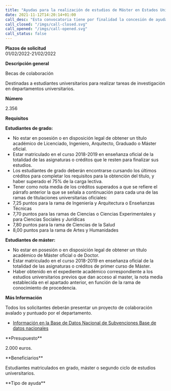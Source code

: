 ```yaml
---
title: "Ayudas para la realización de estudios de Máster en Estados Unidos de América. Convocatoria curso 2022-2023"
date: 2021-11-12T14:20:14+01:00
call_desc: "Esta convocatoria tiene por finalidad la concesión de ayudas para la realización de estudios de máster ..."
call_closed: "/imgs/call-closed.svg"
call_opened: "/imgs/call-opened.svg"
call_status: false
---
```

**Plazos de solicitud**  
01/02/2022-21/02/2022  

**Descripción general**  
<p>Becas de colaboración</p>
<p>Destinadas a estudiantes universitarios para realizar tareas de investigación en departamentos universitarios.</p>
<p><strong>Número</strong></p>
<p>2.356</p>
<p><strong>Requisitos</strong></p>
<p><strong>Estudiantes de grado:</strong></p>
<ul>
<li>No estar en posesión o en disposición legal de obtener un título académico de Licenciado, Ingeniero, Arquitecto, Graduado o Máster oficial.</li>
<li>Estar matriculado en el curso 2018-2019 en enseñanza oficial de la totalidad de las asignaturas o créditos que le resten para finalizar sus estudios.</li>
<li>Los estudiantes de grado deberán encontrarse cursando los últimos créditos para completar los requisitos para la obtención del título, y haber superado el 75% de la carga lectiva.</li>
<li>Tener como nota media de los créditos superados a que se refiere el párrafo anterior la que se señala a continuación para cada una de las ramas de titulaciones universitarias oficiales:</li>
<li>7,25 puntos para la rama de Ingeniería y Arquitectura o Enseñanzas Técnicas</li>
<li>7,70 puntos para las ramas de Ciencias o Ciencias Experimentales y para Ciencias Sociales y Jurídicas</li>
<li>7,80 puntos para la rama de Ciencias de la Salud</li>
<li>8,00 puntos para la rama de Artes y Humanidades</li>
</ul>
<p><strong>Estudiantes de máster:</strong></p>
<ul>
<li>No estar en posesión o en disposición legal de obtener un título académico de Máster oficial o de Doctor.</li>
<li>Estar matriculado en el curso 2018-2019 en enseñanza oficial de la totalidad de las asignaturas o créditos de primer curso de Máster.</li>
<li>Haber obtenido en el expediente académico correspondiente a los estudios universitarios previos que dan acceso al master, la nota media establecida en el apartado anterior, en función de la rama de conocimiento de procedencia.</li>
</ul>
<p><strong>Más Información</strong></p>
<p>Todos los solicitantes deberán presentar un proyecto de colaboración avalado y puntuado por el departamento.</p>
<ul>
<li><a title="Enlace externo, se abre en ventana nueva" href="http://www.pap.hacienda.gob.es/bdnstrans/GE/es/convocatoria/411454" rel="external">Información en la Base de Datos Nacional de Subvenciones Base de datos nacionales</a></li>
</ul>
**Presupuesto**
<p>2.000 euros.</p>
**Beneficiarios**  
<p>Estudiantes matriculados en grado, máster o segundo ciclo de estudios universitarios.</p>
**Tipo de ayuda**  

